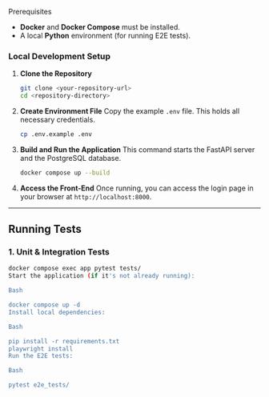Prerequisites

* **Docker** and **Docker Compose** must be installed.
* A local **Python** environment (for running E2E tests).

### Local Development Setup

1.  **Clone the Repository**
    ```bash
    git clone <your-repository-url>
    cd <repository-directory>
    ```

2.  **Create Environment File**
    Copy the example `.env` file. This holds all necessary credentials.
    ```bash
    cp .env.example .env
    ```

3.  **Build and Run the Application**
    This command starts the FastAPI server and the PostgreSQL database.
    ```bash
    docker compose up --build
    ```

4.  **Access the Front-End**
    Once running, you can access the login page in your browser at `http://localhost:8000`.

---

## Running Tests


### 1. Unit & Integration Tests

```bash
docker compose exec app pytest tests/
Start the application (if it's not already running):

Bash

docker compose up -d
Install local dependencies:

Bash

pip install -r requirements.txt
playwright install
Run the E2E tests:

Bash

pytest e2e_tests/
